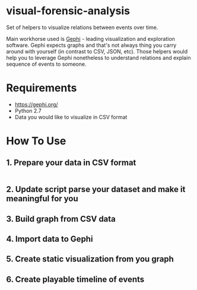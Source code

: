# visual-forensic-analysis

Set of helpers to visualize relations between events over time.

Main workhorse used is [Gephi](https://gephi.org/) - leading visualization and exploration software. Gephi expects graphs and that's not always thing you carry
around with yourself (in contrast to CSV, JSON, etc). Those helpers would help you to leverage Gephi nonetheless to understand relations and explain sequence of events to someone.

# Requirements

* https://gephi.org/
* Python 2.7
* Data you would like to visualize in CSV format

# How To Use

## 1. Prepare your data in CSV format

```

```

## 2. Update script parse your dataset and make it meaningful for you


## 3. Build graph from CSV data

## 4. Import data to Gephi

## 5. Create static visualization from you graph

## 6. Create playable timeline of events
